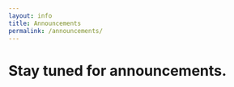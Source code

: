 ```yaml
---
layout: info
title: Announcements
permalink: /announcements/
---
```


# Stay tuned for announcements.